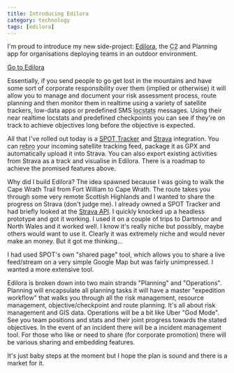 ```yaml
---
title: Introducing Edilora
category: technology
tags: [edilora]
---
```

<p class="lead">
I'm proud to introduce my new side-project: <a href="https://edilora.com">Edilora</a>, the <abbr title="Command and Control">C2</abbr> and Planning app for organisations deploying teams in an outdoor environment.
</p>

<p class="text-center"><a class="btn btn-primary btn-lg" href="https://edilora.com">Go to Edilora</a></p>

Essentially, if you send people to go get lost in the mountains and have some sort of corporate responsibility over them (implied or otherwise) it will allow you to manage and document your risk assessment process, route planning and then monitor them in realtime using a variety of satellite trackers, low-data apps or predefined SMS <abbr title="Location Status Reports">locstats</abbr> messages. Using their near realtime locstats and predefined checkpoints you can see if they're on track to achieve objectives long before the objective is expected.

All that I've rolled out today is a [SPOT Tracker](https://www.findmespot.eu/en/) and [Strava](https://www.strava.com/) integration. You can <abbr title="">rebro</abbr> your incoming satellite tracking feed, package it as GPX and automatically upload it into Strava. You can also export existing activities from Strava as a track and visualise in Edilora. There is a roadmap to achieve the promised features above.

Why did I build Edilora? The idea spawned because I was going to walk the Cape Wrath Trail from Fort William to Cape Wrath. The route takes you through some very remote Scottish Highlands and I wanted to share the progress on Strava (don't judge me). I already owned a SPOT Tracker and had briefly looked at the [Strava API](https://strava.github.io/api/). I quickly knocked up a headless prototype and got it working. I used it on a couple of trips to Dartmoor and North Wales and it worked well. I know it's really niche but possibly, maybe others would want to use it. Clearly it was extremely niche and would never make an money. But it got me thinking...

I had used SPOT's own "shared page" tool, which allows you to share a live feed/stream on a very simple Google Map but was fairly unimpressed. I wanted a more extensive tool.

Edilora is broken down into two main strands "Planning" and "Operations". Planning will encapsulate all planning tasks it will have a master "expedition workflow" that walks you through all the risk management, resource management, objective/checkpoint and route planning. It's all about risk management and GIS data. Operations will be a bit like Uber "God Mode". See you team positions and stats and their joint progress towards the stated objectives. In the event of an incident there will be a incident management tool. For those who like or need to share (for corporate promotion) there will be various sharing and embedding features.

It's just baby steps at the moment but I hope the plan is sound and there is a market for it.
